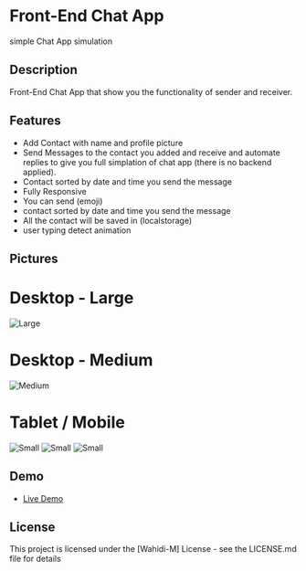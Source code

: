 # Front-End Chat App

simple Chat App simulation

## Description

Front-End Chat App that show you the functionality of sender and receiver.

## Features

- Add Contact with name and profile picture
- Send Messages to the contact you added and receive and automate replies to give you full simplation of chat app (there is no backend applied).
- Contact sorted by date and time you send the message
- Fully Responsive
- You can send (emoji)
- contact sorted by date and time you send the message
- All the contact will be saved in (localstorage)
- user typing detect animation

## Pictures

# Desktop - Large
![Large](https://github.com/M-Wahidi/Chat-App/blob/master/app_images/desktop_large.png)
# Desktop - Medium
![Medium](https://github.com/M-Wahidi/Chat-App/blob/master/app_images/desktop_medium.png)
# Tablet / Mobile
![Small](https://github.com/M-Wahidi/Chat-App/blob/master/app_images/mobile_1.png)
![Small](https://github.com/M-Wahidi/Chat-App/blob/master/app_images/mobile_2.png)
![Small](https://github.com/M-Wahidi/Chat-App/blob/master/app_images/mobile_3.png)

## Demo

- [Live Demo](https://m-wahidi.github.io/Chat-App/)

## License

This project is licensed under the [Wahidi-M] License - see the LICENSE.md file for details
